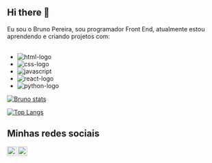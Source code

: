 ## Hi there 👋
Eu sou o Bruno Pereira, sou programador Front End, atualmente estou aprendendo e criando projetos com:
<br>
<br>
- <img src="https://img.shields.io/badge/HTML5-E34F26?style=for-the-badge&logo=html5&logoColor=white" alt="html-logo" />
- <img src="https://img.shields.io/badge/CSS3-1572B6?style=for-the-badge&logo=css3&logoColor=white" alt="css-logo" />
- <img src="https://img.shields.io/badge/JavaScript-323330?style=for-the-badge&logo=javascript&logoColor=F7DF1E" alt="javascript" />
- <img src="https://img.shields.io/badge/React-20232A?style=for-the-badge&logo=react&logoColor=61DAFB" alt="react-logo" />
- <img src="https://img.shields.io/badge/Python-14354C?style=for-the-badge&logo=python&logoColor=white" alt="python-logo" />

[![Bruno stats](https://github-readme-stats.vercel.app/api?username=Brunodevgame)](https://github.com/anuraghazra/github-readme-stats)

[![Top Langs](https://github-readme-stats.vercel.app/api/top-langs/?username=Brunodevgame)](https://github.com/anuraghazra/github-readme-stats)

## Minhas redes sociais
<p>
<a href="https://www.instagram.com/brunnomassoterapeuta/">
  <img align="left" alt="ícone do Instagram" width="22px" src="https://cdn.jsdelivr.net/npm/simple-icons@v3/icons/instagram.svg" />
</a>
<a href=https://www.linkedin.com/in/bruno-pereira-095050314/>
  <img align="left" alt="Linkedin" width="22px" src="https://cdn.jsdelivr.net/npm/simple-icons@v3/icons/linkedin.svg" />
</a>
</p>
<br>
<br>

 
